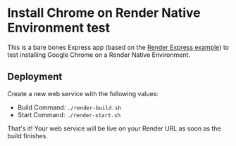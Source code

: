 # Install Chrome on Render Native Environment test

This is a bare bones Express app (based on the [Render Express example](https://github.com/render-examples/express-hello-world)) to test installing Google Chrome on a Render Native Environment.

## Deployment

Create a new web service with the following values:
  * Build Command: `./render-build.sh`
  * Start Command: `./render-start.sh`

That's it! Your web service will be live on your Render URL as soon as the build finishes.
